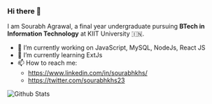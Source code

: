 ### Hi there 👋

I am Sourabh Agrawal, a final year undergraduate pursuing **BTech in Information Technology** at KIIT University 🇮🇳.
- 🔭 I’m currently working on JavaScript, MySQL, NodeJs, React JS
- 🌱 I’m currently learning ExtJs
- 📫 How to reach me:  
  - https://www.linkedin.com/in/sourabhkhs/
  - https://twitter.com/sourabhkhs23

![Github Stats](https://github-readme-stats.vercel.app/api?username=sourabhagrawal23&show_icons=true)
